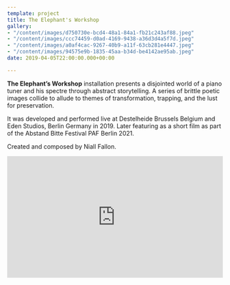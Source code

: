 ```yaml
---
template: project
title: The Elephant's Workshop
gallery:
- "/content/images/d750730e-bcd4-48a1-84a1-fb21c243af88.jpeg"
- "/content/images/ccc74459-d0ad-4169-9438-a36d3d4a5f7d.jpeg"
- "/content/images/a0af4cac-9267-40b9-a11f-63cb281e4447.jpeg"
- "/content/images/94575e9b-1835-45aa-b34d-be4142ae95ab.jpeg"
date: 2019-04-05T22:00:00.000+00:00

---
```

**The Elephant’s Workshop** installation presents a disjointed world of a piano tuner and his spectre through abstract storytelling. A series of brittle poetic images collide to allude to themes of transformation, trapping, and the lust for preservation.

It was developed and performed live at Destelheide Brussels Belgium and Eden Studios, Berlin Germany in 2019. Later featuring as a short film as part of the Abstand Bitte Festival PAF Berlin 2021.

Created and composed by Niall Fallon.

<div style="padding:56.25% 0 0 0;position:relative;"><iframe src="https://player.vimeo.com/video/554169750?h=ff6a4f60b4&autoplay=1&title=0&byline=0&portrait=0" style="position:absolute;top:0;left:0;width:100%;height:100%;" frameborder="0" allow="autoplay; fullscreen; picture-in-picture" allowfullscreen></iframe></div><script src="https://player.vimeo.com/api/player.js"></script>